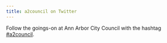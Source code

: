 ```yaml
---
title: a2council on Twitter
---
```

Follow the goings-on at Ann Arbor City Council
with the hashtag [#a2council].

[#a2council]:http://twitter.com/hashtag/a2council

